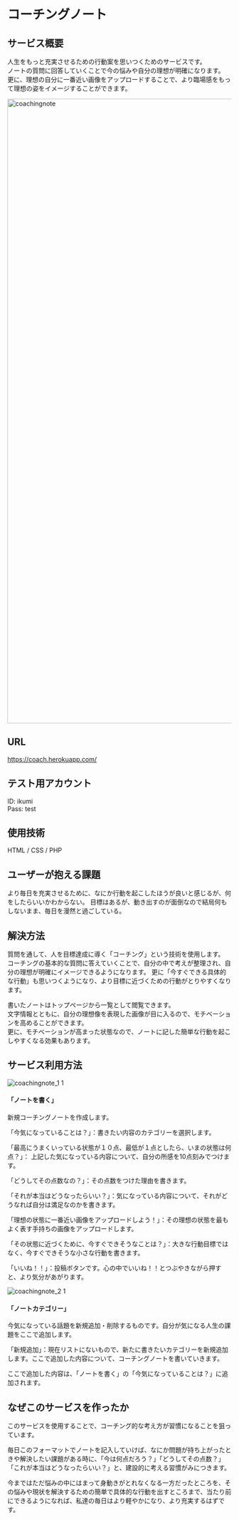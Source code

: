 # **コーチングノート**

## **サービス概要**

人生をもっと充実させるための行動案を思いつくためのサービスです。  
ノートの質問に回答していくことで今の悩みや自分の理想が明確になります。  
更に、理想の自分に一番近い画像をアップロードすることで、より臨場感をもって理想の姿をイメージすることができます。

<img width="1401" alt="coachingnote" src="https://user-images.githubusercontent.com/114043087/192192091-ceef7d65-0bd0-4557-bbb2-ccf05ddd2799.png">

## **URL**
  https://coach.herokuapp.com/

## **テスト用アカウント**
ID:  ikumi<br>
Pass:  test  

## **使用技術**
HTML / CSS / PHP

## **ユーザーが抱える課題**

より毎日を充実させるために、なにか行動を起こしたほうが良いと感じるが、何をしたらいいかわからない。
目標はあるが、動き出すのが面倒なので結局何もしないまま、毎日を漫然と過ごしている。


## **解決方法**

質問を通して、人を目標達成に導く「コーチング」という技術を使用します。  
コーチングの基本的な質問に答えていくことで、自分の中で考えが整理され、自分の理想が明確にイメージできるようになります。
更に「今すぐできる具体的な行動」も思いつくようになり、より目標に近づくための行動がとりやすくなります。

書いたノートはトップページから一覧として閲覧できます。  
文字情報とともに、自分の理想像を表現した画像が目に入るので、モチベーションを高めることができます。  
更に、モチベーションが高まった状態なので、ノートに記した簡単な行動を起こしやすくなる効果もあります。  

## **サービス利用方法**
![coachingnote_1 1](https://user-images.githubusercontent.com/114043087/192197601-6ec9a8ed-10b9-4e9f-b48f-8d69f1ee324c.gif)

#### **「ノートを書く」** 
新規コーチングノートを作成します。

「今気になっていることは？」：書きたい内容のカテゴリーを選択します。

「最高にうまくいっている状態が１０点、最低が１点としたら、いまの状態は何点？」：
上記した気になっている内容について、自分の所感を10点刻みでつけます。

「どうしてその点数なの？」：その点数をつけた理由を書きます。

「それが本当はどうなったらいい？」：気になっている内容について、それがどうなれば自分は満足なのかを書きます。

「理想の状態に一番近い画像をアップロードしよう！」：その理想の状態を最もよく表す手持ちの画像をアップロードします。

「その状態に近づくために、今すぐできそうなことは？」：大きな行動目標ではなく、今すぐできそうな小さな行動を書きます。

「いいね！！」：投稿ボタンです。心の中でいいね！！とつぶやきながら押すと、より気分があがります。

![coachingnote_2 1](https://user-images.githubusercontent.com/114043087/192197877-acdb336b-df04-4c16-a6b0-117312154560.gif)


#### **「ノートカテゴリー」**
今気になっている話題を新規追加・削除するものです。自分が気になる人生の課題をここで追加します。  

「新規追加」：現在リストにないもので、新たに書きたいカテゴリーを新規追加します。ここで追加した内容について、コーチングノートを書いていきます。

ここで追加した内容は、「ノートを書く」の「今気になっていることは？」に追加されます。

## **なぜこのサービスを作ったか**
このサービスを使用することで、コーチング的な考え方が習慣になることを狙っています。


毎日このフォーマットでノートを記入していけば、なにか問題が持ち上がったときや解決したい課題がある時に、「今は何点だろう？」「どうしてその点数？」「これが本当はどうなったらいい？」と、建設的に考える習慣がみにつきます。  

今まではただ悩みの中にはまって身動きがとれなくなる一方だったところを、その悩みや現状を解決するための簡単で具体的な行動を出すところまで、当たり前にできるようになれば、私達の毎日はより軽やかになり、より充実するはずです。